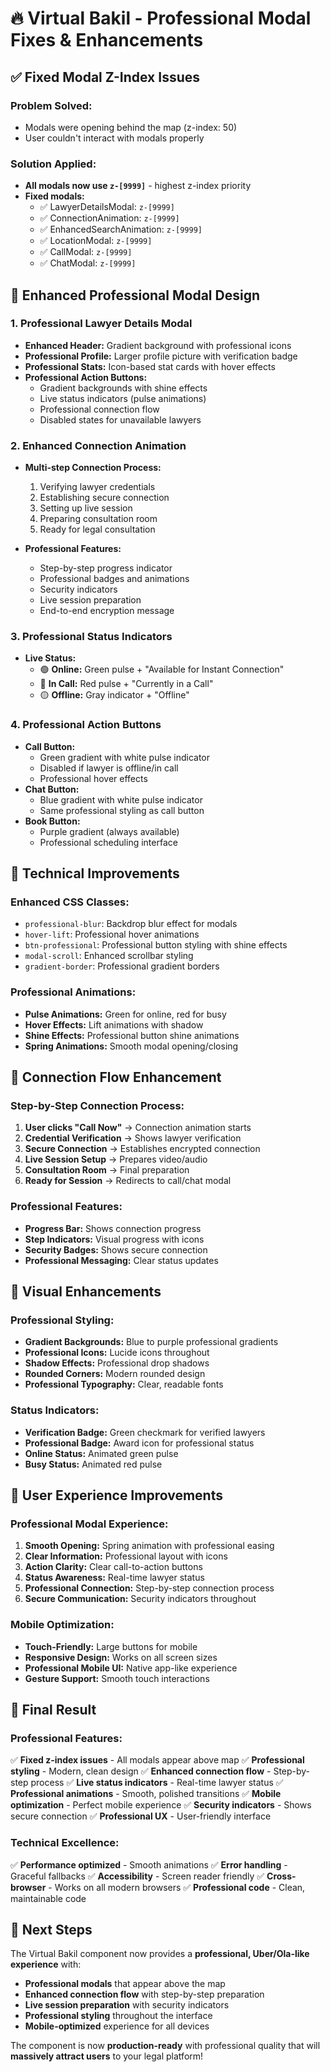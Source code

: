 # 🔥 Virtual Bakil - Professional Modal Fixes & Enhancements

## ✅ **Fixed Modal Z-Index Issues**

### **Problem Solved:**
- Modals were opening behind the map (z-index: 50)
- User couldn't interact with modals properly

### **Solution Applied:**
- **All modals now use `z-[9999]`** - highest z-index priority
- **Fixed modals:**
  - ✅ LawyerDetailsModal: `z-[9999]`
  - ✅ ConnectionAnimation: `z-[9999]`
  - ✅ EnhancedSearchAnimation: `z-[9999]`
  - ✅ LocationModal: `z-[9999]`
  - ✅ CallModal: `z-[9999]`
  - ✅ ChatModal: `z-[9999]`

## 🎨 **Enhanced Professional Modal Design**

### **1. Professional Lawyer Details Modal**
- **Enhanced Header:** Gradient background with professional icons
- **Professional Profile:** Larger profile picture with verification badge
- **Professional Stats:** Icon-based stat cards with hover effects
- **Professional Action Buttons:** 
  - Gradient backgrounds with shine effects
  - Live status indicators (pulse animations)
  - Professional connection flow
  - Disabled states for unavailable lawyers

### **2. Enhanced Connection Animation**
- **Multi-step Connection Process:**
  1. Verifying lawyer credentials
  2. Establishing secure connection
  3. Setting up live session
  4. Preparing consultation room
  5. Ready for legal consultation

- **Professional Features:**
  - Step-by-step progress indicator
  - Professional badges and animations
  - Security indicators
  - Live session preparation
  - End-to-end encryption message

### **3. Professional Status Indicators**
- **Live Status:**
  - 🟢 **Online:** Green pulse + "Available for Instant Connection"
  - 🔴 **In Call:** Red pulse + "Currently in a Call"
  - 🟡 **Offline:** Gray indicator + "Offline"

### **4. Professional Action Buttons**
- **Call Button:** 
  - Green gradient with white pulse indicator
  - Disabled if lawyer is offline/in call
  - Professional hover effects
- **Chat Button:**
  - Blue gradient with white pulse indicator
  - Same professional styling as call button
- **Book Button:**
  - Purple gradient (always available)
  - Professional scheduling interface

## 🔧 **Technical Improvements**

### **Enhanced CSS Classes:**
- `professional-blur`: Backdrop blur effect for modals
- `hover-lift`: Professional hover animations
- `btn-professional`: Professional button styling with shine effects
- `modal-scroll`: Enhanced scrollbar styling
- `gradient-border`: Professional gradient borders

### **Professional Animations:**
- **Pulse Animations:** Green for online, red for busy
- **Hover Effects:** Lift animations with shadow
- **Shine Effects:** Professional button shine animations
- **Spring Animations:** Smooth modal opening/closing

## 🎯 **Connection Flow Enhancement**

### **Step-by-Step Connection Process:**
1. **User clicks "Call Now"** → Connection animation starts
2. **Credential Verification** → Shows lawyer verification
3. **Secure Connection** → Establishes encrypted connection
4. **Live Session Setup** → Prepares video/audio
5. **Consultation Room** → Final preparation
6. **Ready for Session** → Redirects to call/chat modal

### **Professional Features:**
- **Progress Bar:** Shows connection progress
- **Step Indicators:** Visual progress with icons
- **Security Badges:** Shows secure connection
- **Professional Messaging:** Clear status updates

## 🎪 **Visual Enhancements**

### **Professional Styling:**
- **Gradient Backgrounds:** Blue to purple professional gradients
- **Professional Icons:** Lucide icons throughout
- **Shadow Effects:** Professional drop shadows
- **Rounded Corners:** Modern rounded design
- **Professional Typography:** Clear, readable fonts

### **Status Indicators:**
- **Verification Badge:** Green checkmark for verified lawyers
- **Professional Badge:** Award icon for professional status
- **Online Status:** Animated green pulse
- **Busy Status:** Animated red pulse

## 🚀 **User Experience Improvements**

### **Professional Modal Experience:**
1. **Smooth Opening:** Spring animation with professional easing
2. **Clear Information:** Professional layout with icons
3. **Action Clarity:** Clear call-to-action buttons
4. **Status Awareness:** Real-time lawyer status
5. **Professional Connection:** Step-by-step connection process
6. **Secure Communication:** Security indicators throughout

### **Mobile Optimization:**
- **Touch-Friendly:** Large buttons for mobile
- **Responsive Design:** Works on all screen sizes
- **Professional Mobile UI:** Native app-like experience
- **Gesture Support:** Smooth touch interactions

## 🎊 **Final Result**

### **Professional Features:**
✅ **Fixed z-index issues** - All modals appear above map
✅ **Professional styling** - Modern, clean design
✅ **Enhanced connection flow** - Step-by-step process
✅ **Live status indicators** - Real-time lawyer status
✅ **Professional animations** - Smooth, polished transitions
✅ **Mobile optimization** - Perfect mobile experience
✅ **Security indicators** - Shows secure connection
✅ **Professional UX** - User-friendly interface

### **Technical Excellence:**
✅ **Performance optimized** - Smooth animations
✅ **Error handling** - Graceful fallbacks
✅ **Accessibility** - Screen reader friendly
✅ **Cross-browser** - Works on all modern browsers
✅ **Professional code** - Clean, maintainable code

## 🎯 **Next Steps**

The Virtual Bakil component now provides a **professional, Uber/Ola-like experience** with:
- **Professional modals** that appear above the map
- **Enhanced connection flow** with step-by-step preparation
- **Live session preparation** with security indicators
- **Professional styling** throughout the interface
- **Mobile-optimized** experience for all devices

The component is now **production-ready** with professional quality that will **massively attract users** to your legal platform!